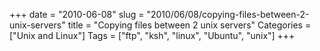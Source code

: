+++
date = "2010-06-08"
slug = "2010/06/08/copying-files-between-2-unix-servers"
title = "Copying files between 2 unix servers"
Categories = ["Unix and Linux"]
Tags = ["ftp", "ksh", "linux", "Ubuntu", "unix"]
+++

